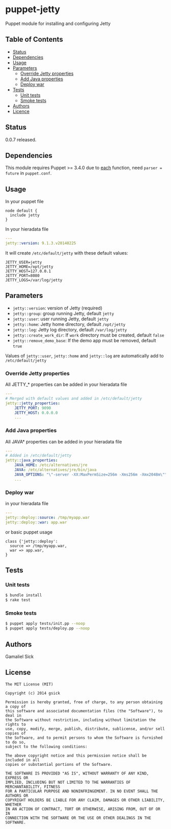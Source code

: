 puppet-jetty
============

Puppet module for installing and configuring Jetty

## Table of Contents

* [Status](#status)
* [Dependencies](#dependencies)
* [Usage](#usage)
* [Parameters](#parameters)
    * [Override Jetty properties](#override-jetty-properties)
    * [Add Java properties](#add-java-properties)
    * [Deploy war](#deploy-war)
* [Tests](#tests)
    * [Unit tests](#unit-tests)
    * [Smoke tests](#smoke-tests)
* [Authors](#authors)
* [Licence](#licence)

## Status

0.0.7 released.

## Dependencies

This module requires Puppet >= 3.4.0 due to [each](http://docs.puppetlabs.com/references/latest/function.html#each) function, need `parser = future` in `puppet.conf`.<br />

## Usage

In your puppet file

```puppet
node default {
  include jetty
}
```

In your hieradata file

```yaml
---
jetty::version: 9.1.3.v20140225
```

It will create `/etc/default/jetty` with these default values:

```text
JETTY_USER=jetty
JETTY_HOME=/opt/jetty
JETTY_HOST=127.0.0.1
JETTY_PORT=8080
JETTY_LOGS=/var/log/jetty
```

## Parameters

  * `jetty::version`: version of Jetty (required)
  * `jetty::group`: group running Jetty, default `jetty`
  * `jetty::user`: user running Jetty, default `jetty`
  * `jetty::home`: Jetty home directory, default `/opt/jetty`
  * `jetty::log`: Jetty log directory, default `/var/log/jetty`
  * `jetty::create_work_dir`: If `work` directory must be created, default `false`
  * `jetty::remove_demo_base`: If the demo app must be removed, default `true`

Values of `jetty::user`, `jetty::home` and `jetty::log` are automatically add to `/etc/default/jetty`


### Override Jetty properties

All JETTY_* properties can be added in your hieradata file

```yaml
---
# Merged with default values and added in /etc/default/jetty
jetty::jetty_properties:
    JETTY_PORT: 9090
    JETTY_HOST: 0.0.0.0
    ...
```

### Add Java properties

All JAVA* properties can be added in your hieradata file

```yaml
---
# Added in /etc/default/jetty
jetty::java_properties:
    JAVA_HOME: /etc/alternatives/jre
    JAVA: /etc/alternatives/jre/bin/java
    JAVA_OPTIONS: "\"-server -XX:MaxPermSize=256m -Xms256m -Xmx2048m\""
    ...
```

### Deploy war

in your hieradata file

```yaml
---
jetty::deploy::source: /tmp/myapp.war
jetty::deploy::war: app.war
```

or basic puppet usage

```puppet
class {'jetty::deploy':
  source => /tmp/myapp.war,
  war => app.war,
}
```

## Tests

### Unit tests

```bash
$ bundle install
$ rake test
```

### Smoke tests

```bash
$ puppet apply tests/init.pp --noop
$ puppet apply tests/deploy.pp --noop
```

## Authors

Gamaliel Sick

## License

```
The MIT License (MIT)

Copyright (c) 2014 gsick

Permission is hereby granted, free of charge, to any person obtaining a copy of
this software and associated documentation files (the "Software"), to deal in
the Software without restriction, including without limitation the rights to
use, copy, modify, merge, publish, distribute, sublicense, and/or sell copies of
the Software, and to permit persons to whom the Software is furnished to do so,
subject to the following conditions:

The above copyright notice and this permission notice shall be included in all
copies or substantial portions of the Software.

THE SOFTWARE IS PROVIDED "AS IS", WITHOUT WARRANTY OF ANY KIND, EXPRESS OR
IMPLIED, INCLUDING BUT NOT LIMITED TO THE WARRANTIES OF MERCHANTABILITY, FITNESS
FOR A PARTICULAR PURPOSE AND NONINFRINGEMENT. IN NO EVENT SHALL THE AUTHORS OR
COPYRIGHT HOLDERS BE LIABLE FOR ANY CLAIM, DAMAGES OR OTHER LIABILITY, WHETHER
IN AN ACTION OF CONTRACT, TORT OR OTHERWISE, ARISING FROM, OUT OF OR IN
CONNECTION WITH THE SOFTWARE OR THE USE OR OTHER DEALINGS IN THE SOFTWARE.
```